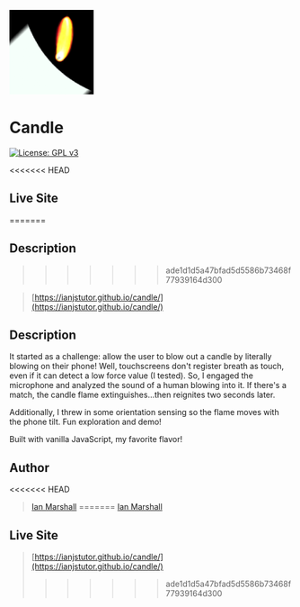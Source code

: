 ![candle flame at an angle](/assets/img/candle.png)

# Candle

[![License: GPL v3](https://img.shields.io/badge/License-GPLv3-blue.svg)](https://www.gnu.org/licenses/gpl-3.0)

<<<<<<< HEAD
## Live Site
=======
## Description
>>>>>>> ade1d1d5a47bfad5d5586b73468f77939164d300

> [https://ianjstutor.github.io/candle/](https://ianjstutor.github.io/candle/)

## Description

It started as a challenge: allow the user to blow out a candle by literally blowing on their phone! Well, touchscreens don't register breath as touch, even if it can detect a low force value (I tested). So, I engaged the microphone and analyzed the sound of a human blowing into it. If there's a match, the candle flame extinguishes...then reignites two seconds later.

Additionally, I threw in some orientation sensing so the flame moves with the phone tilt. Fun exploration and demo!

Built with vanilla JavaScript, my favorite flavor!

## Author

<<<<<<< HEAD
> [Ian Marshall](https://ianjstutor.github.io/ian-marshall/)
=======
> [Ian Marshall](https://ianjstutor.github.io/ian-marshall/)

## Live Site

> [https://ianjstutor.github.io/candle/](https://ianjstutor.github.io/candle/)
>>>>>>> ade1d1d5a47bfad5d5586b73468f77939164d300
